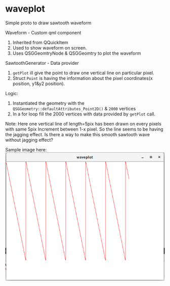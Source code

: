 # waveplot
Simple proto to draw sawtooth waveform


Waveform - Custom qml component
1. Inherited from QQuickItem
1. Used to show waveform on screen.
2. Uses QSGGeomtryNode & QSGGeomtry to plot the waveform

SawtoothGenerator - Data provider
1. `getPlot` ill give the point to draw one vertical line on particular pixel.
2. Struct `Point` is having the information about the pixel coordinates(x position, y1&y2 position).

Logic:
1. Instantiated the geometry with the `QSGGeometry::defaultAttributes_Point2D()` & `2000` vertices
2. In a for loop fill the 2000 vertices with data provided by `getPlot` call.

Note: Here one vertical line of length=5pix has been drawn on every pixels with same 5pix Increment between 1-x pixel.
So the line seems to be having the jagging effect.
Is there a way to make this smooth sawtooth wave without jagging effect?

Sample image here:
![](sawtooth_output.png)
